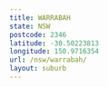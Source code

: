 ```yaml
---
title: WARRABAH
state: NSW
postcode: 2346
latitude: -30.50223813
longitude: 150.9716354
url: /nsw/warrabah/
layout: suburb
---
```

